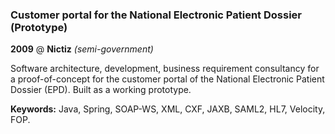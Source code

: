 ### Customer portal for the National Electronic Patient Dossier (Prototype)

**2009** @ **Nictiz** _(semi-government)_

Software architecture, development, business requirement consultancy for a
proof-of-concept for the customer portal of the National Electronic Patient
Dossier (EPD). Built as a working prototype.

**Keywords:** Java, Spring, SOAP-WS, XML, CXF, JAXB, SAML2, HL7, Velocity, FOP.